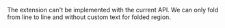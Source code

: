The extension can't be implemented with the current API. We can only fold from line to line and without custom text for folded region.